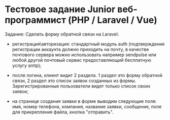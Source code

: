 # Тестовое задание Junior веб-программист (PHP / Laravel / Vue)

Задание: Сделать форму обратной связи на Laravel:
 
- регистрация\авторизация: стандартный модуль auth 
(подтверждение регистрации аккаунта должно приходить на почту, в качестве почтового сервера можно использовать например sendpulse или любой другой почтовый сервис предоставляющий бесплатную услугу smtp);
 
- после логина, клиент видит 2 раздела. 1 раздел это форму обратной связи, 2 раздел это список заявок созданных из формы. Зарегистрированные пользователи видят только список своих заявок;
 
- на странице создания заявки в форме выводим следующие поля: 
имя, номер телефона, компания, название заявки, сообщение, поле для прикрепления файла, кнопка "отправить".
